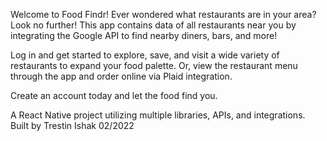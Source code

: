 Welcome to Food Findr! Ever wondered what restaurants are in your area? Look no further! This app contains data of all restaurants near you by integrating the Google API to find nearby diners, bars, and more!

Log in and get started to explore, save, and visit a wide variety of restaurants to expand your food palette. Or, view the restaurant menu through the app and order online via Plaid integration.

Create an account today and let the food find you.

A React Native project utilizing multiple libraries, APIs, and integrations.
Built by Trestin Ishak 02/2022
